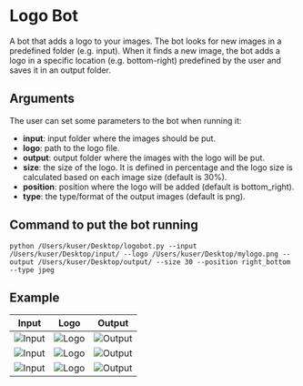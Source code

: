 # Logo Bot

A bot that adds a logo to your images. The bot looks for new images in a predefined folder (e.g. input). When it finds a new image, the bot adds a logo in a specific location (e.g. bottom-right) predefined by the user and saves it in an output folder.

## Arguments

The user can set some parameters to the bot when running it:

- **input**: input folder where the images should be put.
- **logo**: path to the logo file.
- **output**: output folder where the images with the logo will be put.
- **size**: the size of the logo. It is defined in percentage and the logo size is calculated based on each image size (default is 30%).
- **position**: position where the logo will be added (default is bottom_right).
- **type**: the type/format of the output images (default is png).

## Command to put the bot running

```
python /Users/kuser/Desktop/logobot.py --input /Users/kuser/Desktop/input/ --logo /Users/kuser/Desktop/mylogo.png --output /Users/kuser/Desktop/output/ --size 30 --position right_bottom --type jpeg
```

## Example

|                  **Input**                |                   **Logo**                 |                 **Output**                 |
|:-----------------------------------------:|:------------------------------------------:|:------------------------------------------:|
| ![Input](https://i.imgur.com/HHqvE4o.jpg) |  ![Logo](https://i.imgur.com/qn284gD.png)  | ![Output](https://i.imgur.com/tAseG81.jpg) |
| ![Input](https://i.imgur.com/Wq2g7IV.png) |  ![Logo](https://i.imgur.com/qn284gD.png)  | ![Output](https://i.imgur.com/p2kjF87.png) |
| ![Input](https://i.imgur.com/Lk0yqmv.jpg) |  ![Logo](https://i.imgur.com/qn284gD.png)  | ![Output](https://i.imgur.com/JeiEi3Y.png) |
